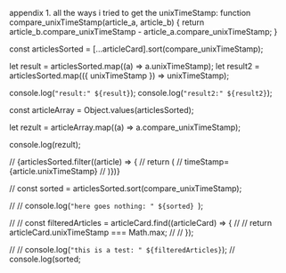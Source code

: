 appendix 1. all the ways i tried to get the unixTimeStamp:
function compare_unixTimeStamp(article_a, article_b) {
return article_b.compare_unixTimeStamp - article_a.compare_unixTimeStamp;
}

const articlesSorted = [...articleCard].sort(compare_unixTimeStamp);

let result = articlesSorted.map((a) => a.unixTimeStamp);
let result2 = articlesSorted.map(({ unixTimeStamp }) => unixTimeStamp);

console.log(`"result:" ${result}`);
console.log(`"result2:" ${result2}`);

const articleArray = Object.values(articlesSorted);

let rezult = articleArray.map((a) => a.compare_unixTimeStamp);

console.log(rezult);

// {articlesSorted.filter((article) => {
// return (
// timeStamp={article.unixTimeStamp}
// )})}

// const sorted = articlesSorted.sort(compare_unixTimeStamp);

// // console.log(`"here goes nothing: " ${sorted} `);

// // const filteredArticles = articleCard.find((articleCard) => {
// // return articleCard.unixTimeStamp === Math.max;
// // });

// // console.log(`"this is a test: " ${filteredArticles}`);
// console.log(sorted;
